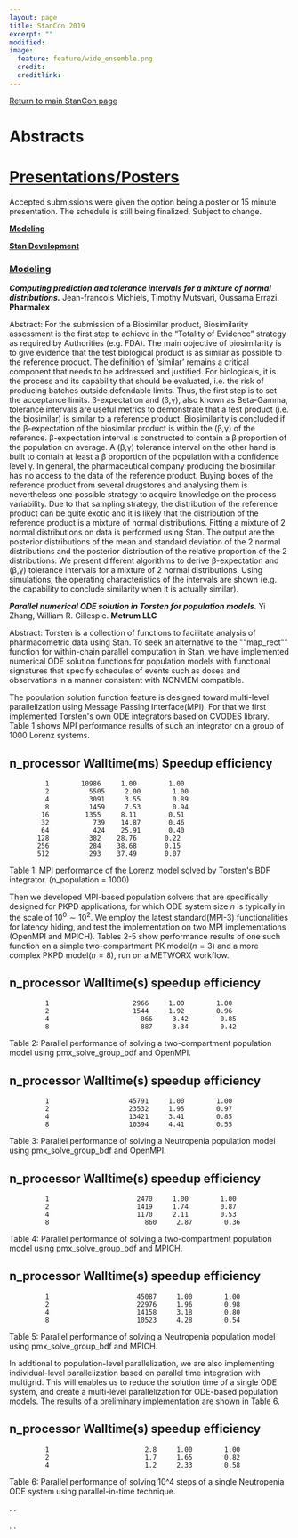 ```yaml
---
layout: page
title: StanCon 2019
excerpt: ""
modified:
image:
  feature: feature/wide_ensemble.png
  credit:
  creditlink:
---
```


[Return to main StanCon page](https://mc-stan.org/events/stancon2019Cambridge/)

# Abstracts 

# [Presentations/Posters](#accepted)

Accepted submissions were given the option being a poster or 15 minute presentation. The schedule is still being finalized. Subject to change.

[**Modeling**](#modeling)

[**Stan Development**](#development)

### [Modeling](#modeling)

<i><b>Computing prediction and tolerance intervals for a mixture of normal distributions.</b></i>
Jean-francois Michiels, Timothy Mutsvari,  Oussama Errazi. <b>Pharmalex</b>

Abstract: For the submission of a Biosimilar product, Biosimilarity assessment is the first step to achieve in the “Totality of Evidence” strategy as required by Authorities (e.g. FDA). The main objective of biosimilarity is to give evidence that the test biological product is as similar as possible to the reference product. The definition of ‘similar’ remains a critical component that needs to be addressed and justified. For biologicals, it is the process and its capability that should be evaluated, i.e. the risk of producing batches outside defendable limits. Thus, the first step is to set the acceptance limits. 
β-expectation and (β,γ), also known as Beta-Gamma, tolerance intervals are useful metrics to demonstrate that a test product (i.e. the biosimilar) is similar to a reference product. Biosimilarity is concluded if the β-expectation of the biosimilar product is within the (β,γ) of the reference. β-expectation interval is constructed to contain a β proportion of the population on average. A (β,γ) tolerance interval on the other hand is built to contain at least a β proportion of the population with a confidence level γ. 
In general, the pharmaceutical company producing the biosimilar has no access to the data of the reference product. Buying boxes of the reference product from several drugstores and analysing them is nevertheless one possible strategy to acquire knowledge on the process variability. Due to that sampling strategy, the distribution of the reference product can be quite exotic and it is likely that the distribution of the reference product is a mixture of normal distributions.
Fitting a mixture of 2 normal distributions on data is performed using Stan. The output are the posterior distributions of the mean and standard deviation of the 2 normal distributions and the posterior distribution of the relative proportion of the 2 distributions. We present different algorithms to derive β-expectation and (β,γ) tolerance intervals for a mixture of 2 normal distributions. Using simulations, the operating characteristics of the intervals are shown (e.g. the capability to conclude similarity when it is actually similar).

<i><b>Parallel numerical ODE solution in Torsten for population models</b></i>. Yi Zhang,  William R. Gillespie. <b>Metrum LLC</b>

Abstract: Torsten is a collection of functions to facilitate analysis of pharmacometric data using Stan. To seek an alternative to the ""map_rect"" function for within-chain parallel computation in Stan, we have implemented numerical ODE solution functions for population models with functional signatures that specify schedules of events such as doses and observations in a manner consistent with NONMEM compatible.

  The population solution function feature is designed toward multi-level parallelization using Message Passing Interface(MPI). For that we first implemented Torsten's own ODE integrators based on CVODES library. Table 1 shows MPI performance results of such an integrator on a group of 1000 Lorenz systems.

   n_processor  Walltime(ms)  Speedup  efficiency 
  -------------------------------------------------------------------------------
             1        10986     1.00        1.00 
             2          5505     2.00        1.00 
             4          3091     3.55        0.89 
             8          1459     7.53        0.94 
            16         1355     8.11        0.51 
            32           739    14.87       0.46 
            64           424    25.91       0.40 
           128          382    28.76       0.22 
           256          284    38.68       0.15 
           512          293    37.49       0.07 
  Table 1: MPI performance of the Lorenz model solved by Torsten's BDF
  integrator. (n_population = 1000)

  Then we developed MPI-based population solvers that are specifically designed for PKPD applications, for which ODE system size $n$ is typically in the scale of $10^0\sim 10^2$. We employ the latest standard(MPI-3) functionalities for latency hiding, and test the implementation on two MPI implementations (OpenMPI and MPICH). Tables 2-5 show performance results of one such function on a simple two-compartment PK model($n=3$) and a more complex PKPD model($n=8$), run on a METWORX workflow.

   n_processor  Walltime(s)  speedup  efficiency 
  -------------------------------------------------------------------------------
             1                     2966     1.00        1.00 
             2                     1544     1.92        0.96 
             4                       866     3.42        0.85 
             8                       887     3.34        0.42 
  Table 2: Parallel performance of solving a two-compartment population
  model using pmx_solve_group_bdf and OpenMPI.


   n_processor  Walltime(s)  speedup  efficiency 
  -------------------------------------------------------------------------------
             1                    45791     1.00        1.00 
             2                    23532     1.95        0.97 
             4                    13421     3.41        0.85 
             8                    10394     4.41        0.55 
  Table 3: Parallel performance of solving a Neutropenia population
  model using pmx_solve_group_bdf and OpenMPI.


   n_processor  Walltime(s)  speedup  efficiency 
  -------------------------------------------------------------------------------
             1                      2470     1.00        1.00 
             2                      1419     1.74        0.87 
             4                      1170     2.11        0.53 
             8                        860     2.87        0.36 
  Table 4: Parallel performance of solving a two-compartment population
  model using pmx_solve_group_bdf and MPICH.

   n_processor  Walltime(s)  speedup  efficiency 
  -------------------------------------------------------------------------------
             1                      45087     1.00        1.00 
             2                      22976     1.96        0.98 
             4                      14158     3.18        0.80 
             8                      10523     4.28        0.54 
  Table 5: Parallel performance of solving a Neutropenia population
  model using pmx_solve_group_bdf and MPICH.

  In addtional to population-level parallelization, we are also implementing individual-level parallelization based on parallel time integration with multigrid.  This will enables us to reduce the solution time of a single ODE system, and create a multi-level parallelization for ODE-based population models. The results of a preliminary implementation are shown in Table 6.

   n_processor  Walltime(s)  speedup  efficiency 
  -------------------------------------------------------------------------------
             1                        2.8     1.00        1.00 
             2                        1.7     1.65        0.82 
             4                        1.2     2.33        0.58 
  Table 6: Parallel performance of solving 10^4 steps of a single
  Neutropenia ODE system using parallel-in-time technique.
  
<i></i>. .<b></b>

<i></i>. .<b></b>